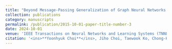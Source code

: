 ```yaml
---
title: "Beyond Message-Passing Generalization of Graph Neural Networks via Feature Perturbation for Semi-supervised Node Classification"
collection: publications
category: manuscripts
permalink: /publication/2015-10-01-paper-title-number-3
date: 2024-10-01
venue: 'IEEE Transactions on Neural Networks and Learning Systems (TNNLS)'
citation: '<ins>**Yoonhyuk Choi**</ins>, Jiho Choi, Taewook Ko, Chong-Kwon Kim (2024)'
---
```

